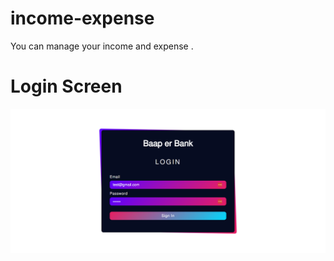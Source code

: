 # income-expense
You can manage your income and expense .

# Login Screen

<img src="src/login.png" />
